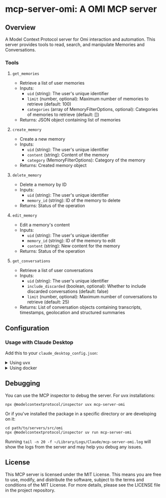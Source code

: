 # mcp-server-omi: A OMI MCP server

## Overview

A Model Context Protocol server for Omi interaction and automation. This server provides tools to read, search, and manipulate Memories and Conversations.

### Tools
1. `get_memories`
   - Retrieve a list of user memories
   - Inputs:
     - `uid` (string): The user's unique identifier
     - `limit` (number, optional): Maximum number of memories to retrieve (default: 100)
     - `categories` (array of MemoryFilterOptions, optional): Categories of memories to retrieve (default: [])
   - Returns: JSON object containing list of memories

2. `create_memory`
   - Create a new memory
   - Inputs:
     - `uid` (string): The user's unique identifier
     - `content` (string): Content of the memory
     - `category` (MemoryFilterOptions): Category of the memory
   - Returns: Created memory object

3. `delete_memory`
   - Delete a memory by ID
   - Inputs:
     - `uid` (string): The user's unique identifier
     - `memory_id` (string): ID of the memory to delete
   - Returns: Status of the operation

4. `edit_memory`
   - Edit a memory's content
   - Inputs:
     - `uid` (string): The user's unique identifier
     - `memory_id` (string): ID of the memory to edit
     - `content` (string): New content for the memory
   - Returns: Status of the operation

5. `get_conversations`
   - Retrieve a list of user conversations
   - Inputs:
     - `uid` (string): The user's unique identifier
     - `include_discarded` (boolean, optional): Whether to include discarded conversations (default: false)
     - `limit` (number, optional): Maximum number of conversations to retrieve (default: 25)
   - Returns: List of conversation objects containing transcripts, timestamps, geolocation and structured summaries

## Configuration

### Usage with Claude Desktop

Add this to your `claude_desktop_config.json`:

<details>
<summary>Using uvx</summary>

When using [uv](https://docs.astral.sh/uv/) no specific installation is needed. 

We will use [uvx](https://docs.astral.sh/uv/guides/tools/) to directly run *mcp-server-omi*.

| If having issues instead of `"command": "uvx"`, put your whole package path (`which uvx`), then `"command": "$path"`.

```json
"mcpServers": {
  "omi": {
    "command": "uvx",
    "args": ["mcp-server-omi"]
  }
}
```

</details>

<details>
<summary>Using docker</summary>

Install docker, https://orbstack.dev/ is great.

```json
"mcpServers": {
  "omi": {
    "command": "docker",
    "args": ["run", "--rm", "-i", "josancamon19/mcp-server-omi"]
  }
}
```
</details>

<!-- <details>
<summary>Using pip installation</summary>

Requires python >= 3.11.6. 
- Check `python --version`, and `brew list --versions | grep python` (you might have other versions of python installed)
- Get the path of the python version (`which python`) or with brew

```json
"mcpServers": {
  "omi": {
    "command": "/opt/homebrew/bin/python3.12",
    "args": ["-m", "mcp_server_omi"]
  }
}
```
</details> -->

## Debugging

You can use the MCP inspector to debug the server. For uvx installations:

```
npx @modelcontextprotocol/inspector uvx mcp-server-omi
```

Or if you've installed the package in a specific directory or are developing on it:

```
cd path/to/servers/src/omi
npx @modelcontextprotocol/inspector uv run mcp-server-omi
```

Running `tail -n 20 -f ~/Library/Logs/Claude/mcp-server-omi.log` will show the logs from the server and may
help you debug any issues.

## License

This MCP server is licensed under the MIT License. This means you are free to use, modify, and distribute the software, subject to the terms and conditions of the MIT License. For more details, please see the LICENSE file in the project repository.
